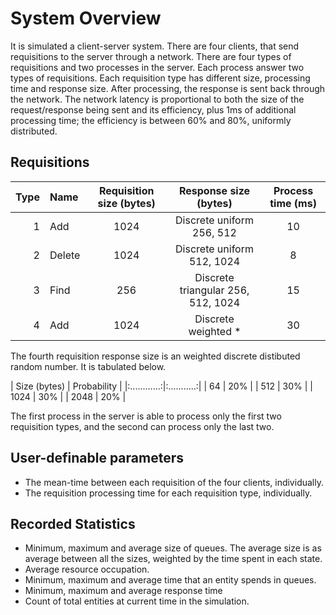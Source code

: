System Overview
===============

It is simulated a client-server system.
There are four clients, that send requisitions to the server through a network.
There are four types of requisitions and two processes in the server.
Each process answer two types of requisitions.
Each requisition type has different size, processing time and response size.
After processing, the response is sent back through the network.
The network latency is proportional to both the size of the request/response
being sent and its efficiency,
plus 1ms of additional processing time;
the efficiency is between 60% and 80%, uniformly distributed.

Requisitions
-----------

| Type |  Name  | Requisition size (bytes) |        Response size (bytes)       | Process time (ms) |
|-----:|:-------|:------------------------:|:----------------------------------:|:-----------------:|
| 1    | Add    |           1024           |      Discrete uniform 256, 512     |         10        |
| 2    | Delete |           1024           |      Discrete uniform 512, 1024    |          8        |
| 3    | Find   |           256            | Discrete triangular 256, 512, 1024 |         15        |
| 4    | Add    |           1024           |        Discrete weighted *         |         30        |

The fourth requisition response size is an weighted discrete distibuted random
number. It is tabulated below.

| Size (bytes) | Probability |
|:............:|:...........:|
|       64     |    20%      |
|      512     |    30%      |
|     1024     |    30%      |
|     2048     |    20%      |

The first process in the server is able to process only the first two
requisition types, and the second can process only the last two.

User-definable parameters
-------------------------

-   The mean-time between each requisition of the four clients, individually.
-   The requisition processing time for each requisition type, individually.

Recorded Statistics
-------------------

-   Minimum, maximum and average size of queues.
    The average size is as average between all the sizes, weighted by
    the time spent in each state.
-   Average resource occupation.
-   Minimum, maximum and average time that an entity spends in queues.
-   Minimum, maximum and average response time
-   Count of total entities at current time in the simulation.
